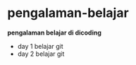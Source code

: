 # pengalaman-belajar

**pengalaman belajar di dicoding**<br>
* day 1 belajar git
* day 2 belajar git
